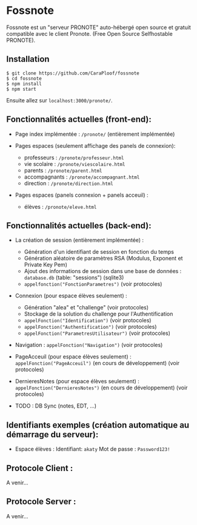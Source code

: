 # Fossnote

Fossnote est un "serveur PRONOTE" auto-hébergé open source et gratuit compatible avec le client Pronote. (Free Open Source Selfhostable PRONOTE).

## Installation

    $ git clone https://github.com/CaraPloof/fossnote
    $ cd fossnote
    $ npm install
    $ npm start

Ensuite allez sur `localhost:3000/pronote/`.

## Fonctionnalités actuelles (front-end):

- Page index implémentée : `/pronote/` (entièrement implémentée)

- Pages espaces (seulement affichage des panels de connexion):
    - professeurs : `/pronote/professeur.html`
    - vie scolaire : `/pronote/viescolaire.html`
    - parents : `/pronote/parent.html`
    - accompagnants : `/pronote/accompagnant.html`
    - direction : `/pronote/direction.html`
    
- Pages espaces (panels connexion + panels acceuil) :
    - élèves : `/pronote/eleve.html`

## Fonctionnalités actuelles (back-end):
- La création de session (entièrement implémentée) :
    - Génération d'un identifiant de session en fonction du temps
    - Génération aléatoire de paramètres RSA (Modulus, Exponent et Private Key Pem)
    - Ajout des informations de session dans une base de données : `database.db` (table: "sessions") (sqlite3) 
    - `appelfonction("FonctionParametres")` (voir protocoles)

- Connexion (pour espace élèves seulement) :
    - Génération "alea" et "challenge" (voir protocoles)
    - Stockage de la solution du challenge pour l'Authentification
    - `appelFonction("Identification")` (voir protocoles)
    - `appelFonction("Authentification")` (voir protocoles)
    - `appelFonction("ParametresUtilisateur")` (voir protocoles)
    
- Navigation : `appelFonction("Navigation")` (voir protocoles)

- PageAcceuil (pour espace élèves seulement) : `appelFonction("PageAcceuil")` (en cours de développement) (voir protocoles)

- DernieresNotes (pour espace élèves seulement) : `appelFonction("DernieresNotes")` (en cours de développement) (voir protocoles)

- TODO : DB Sync (notes, EDT, ...)

## Identifiants exemples (création automatique au démarrage du serveur):
- Espace élèves : Identifiant: `akaty` Mot de passe : `Password123!`

## Protocole Client : 
A venir...

## Protocole Server : 
A venir...
